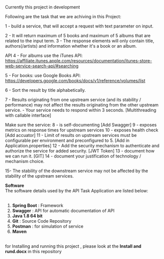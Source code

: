 Currently this project in development 

Following are the task that we are achiving in this Project:

1 - build a service, that will accept a request with text parameter on input.

2 - It will return maximum of 5 books and maximum of 5 albums that are related to the input term. 
3 - The response elements will only contain title, authors(/artists) and information whether it's a book or an album.

API
4 - For albums use the iTunes API: https://affiliate.itunes.apple.com/resources/documentation/itunes-store-web-service-search-api/#searching

5 - For books: use Google Books API: https://developers.google.com/books/docs/v1/reference/volumes/list
 
6 - Sort the result by title alphabetically.

7 - Results originating from one upstream service (and its stability / performance) may not affect the results originating from the other upstream service.
	 - Your service needs to respond within 3 seconds. [Multithreading with callable interface]
 
Make sure the service:
8 - is self-documenting [Add Swagger]
9 - exposes metrics on response times for upstream services
10 - exposes health check [Add accuator]
11 - Limit of results on upstream services must be configurable per environment and preconfigured to 5. [Add in Application.properties]
12 - Add the security mechanism to authenticate and authorize the service for added security. [JWT Token]
13 - document how we can run it. [GIT]
14 - document your justification of technology / mechanism choice.

15- The stability of the downstream service may not be affected by the stability of the upstream services.

<strong>Software</strong><br />
The software details used by the API Task Application are listed below:<br /><br />
1.	<strong>Spring Boot</strong>  : Framework<br />
2.	<strong>Swagger</strong> : API for automatic documentation of API<br />
3.	<strong>Java 1.8 64 bit</strong> <br />
4.	<strong>Git</strong> : Source Code Repository<br />
5.	<strong>Postman</strong> : for simulation of service<br />
6. <strong>Maven</strong><br /><br />

for Installing and running this project , please look at the <strong>Install and rund.docx</strong> in this repository